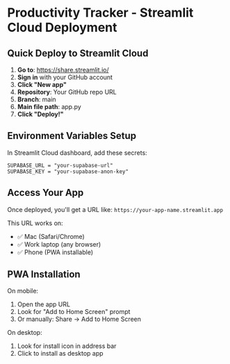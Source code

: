 # Productivity Tracker - Streamlit Cloud Deployment

## Quick Deploy to Streamlit Cloud

1. **Go to**: https://share.streamlit.io/
2. **Sign in** with your GitHub account
3. **Click "New app"**
4. **Repository**: Your GitHub repo URL
5. **Branch**: main
6. **Main file path**: app.py
7. **Click "Deploy!"**

## Environment Variables Setup

In Streamlit Cloud dashboard, add these secrets:

```
SUPABASE_URL = "your-supabase-url"
SUPABASE_KEY = "your-supabase-anon-key"
```

## Access Your App

Once deployed, you'll get a URL like:
`https://your-app-name.streamlit.app`

This URL works on:
- ✅ Mac (Safari/Chrome)
- ✅ Work laptop (any browser)
- ✅ Phone (PWA installable)

## PWA Installation

On mobile:
1. Open the app URL
2. Look for "Add to Home Screen" prompt
3. Or manually: Share → Add to Home Screen

On desktop:
1. Look for install icon in address bar
2. Click to install as desktop app
